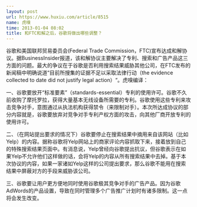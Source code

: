 ```yaml
---
layout: post
url: https://www.huxiu.com/article/8515
name: 虎嗅
time: 2013-01-04 08:02
title: 和FTC和解之后，谷歌将做出哪些调整？
---
```

谷歌和美国联邦贸易委员会(Federal Trade Commission，FTC)宣布达成和解协议。据BusinessInsider报道，该和解协议主要解决了专利、搜索和广告产品这三方面的问题。最大的争议在于谷歌是否利用搜索结果威胁其他公司，在FTC发布的新闻稿中明确说道“目前所搜集的证据不足以采取法律行动（the evidence collected to date did not justify legal action）“。虎嗅编译：

一、谷歌要放开“标准要素”（standards-essential）专利的使用许可。谷歌不久前收购了摩托罗拉，获得大量基本无线设备所需要的专利。谷歌使用这些专利来攻击竞争对手，意图通过从执法机构获得禁令（来限制对手）。本次所达成协议的部分内容就是，谷歌要放弃对竞争对手专利产权方面的攻击，向其他厂商开放专利的使用许可。

二、（在网站提出要求的情况下）谷歌要停止在搜索结果中摘用来自该网站（比如Yelp）的内容。据称谷歌将Yelp网站上的商家评论内容抓取下来，接着放到自己的特殊搜索结果页面中。有消息说，Yelp曾经向谷歌提出抗议，但谷歌表示在如果Yelp不允许他们这样做的话，会将Yelp的内容从所有搜索结果中去掉。基于本次协议的内容，如果一家诸如Yelp这样的公司提出要求，那么谷歌不能用在搜索结果中屏蔽对方的手段来威胁该公司。

三、谷歌要让用户更方便地同时使用谷歌极其竞争对手的广告产品。因为谷歌AdWords的产品设置，导致在同时管理多个广告推广计划时有诸多限制。这一点将会发生改变。

